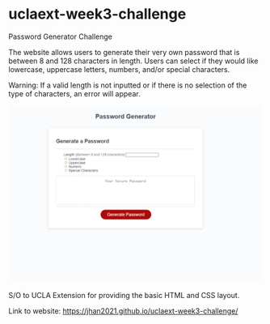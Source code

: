 # uclaext-week3-challenge

Password Generator Challenge

The website allows users to generate their very own password that is between 8 and 128 characters in length. 
Users can select if they would like lowercase, uppercase letters, numbers, and/or special characters. 

Warning:
If a valid length is not inputted or if there is no selection of the type of characters, an error will appear. 

![Screenshot](preview.PNG)

S/O to UCLA Extension for providing the basic HTML and CSS layout.

Link to website: 
https://jhan2021.github.io/uclaext-week3-challenge/

